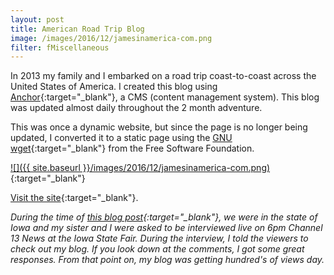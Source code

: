 ```yaml
---
layout: post
title: American Road Trip Blog
image: /images/2016/12/jamesinamerica-com.png
filter: fMiscellaneous
---
```


In 2013 my family and I embarked on a road trip coast-to-coast across the United States of America. I created this blog using [Anchor](https://anchorcms.com){:target="_blank"}, a CMS (content management system). This blog was updated almost daily throughout the 2 month adventure.

 This was once a dynamic website, but since the page is no longer being updated, I converted it to a static page using the [GNU wget](https://www.gnu.org/software/wget/){:target="_blank"} from the Free Software Foundation.

[![]({{ site.baseurl }}/images/2016/12/jamesinamerica-com.png)](../jamesinamerica/){:target="_blank"}

[Visit the site](../jamesinamerica/){:target="_blank"}.

*During the time of [this blog post](../jamesinamerica/blog/heart-of-america.html){:target="_blank"}, we were in the state of Iowa and my sister and I were asked to be interviewed live on 6pm Channel 13 News at the Iowa State Fair. During the interview, I told the viewers to check out my blog. If you look down at the comments, I got some great responses. From that point on, my blog was getting hundred's of views day.*
